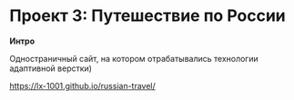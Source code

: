 # Проект 3: Путешествие по России

**Интро**

Одностраничный сайт, на котором отрабатывались технологии адаптивной верстки)


https://lx-1001.github.io/russian-travel/
